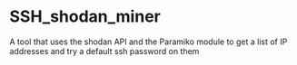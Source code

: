 # SSH_shodan_miner

A tool that uses the shodan API and the Paramiko module to get a list of IP addresses and try a default ssh password on them
